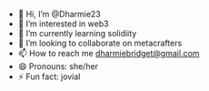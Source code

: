 - 👋 Hi, I’m @Dharmie23
- 👀 I’m interested in web3
- 🌱 I’m currently learning solidiity
- 💞️ I’m looking to collaborate on metacrafters
- 📫 How to reach me dharmiebridget@gmail.com  
- 😄 Pronouns: she/her
- ⚡ Fun fact: jovial

<!---
Dharmie23/Dharmie23 is a ✨ special ✨ repository because its `README.md` (this file) appears on your GitHub profile.
You can click the Preview link to take a look at your changes.
--->
